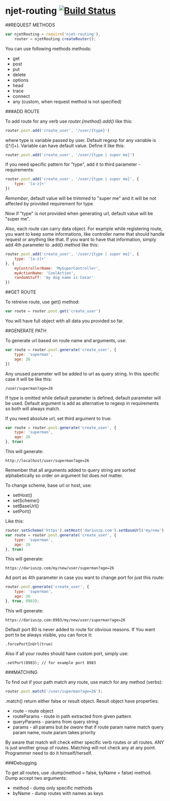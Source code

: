 njet-routing [![Build Status](https://travis-ci.org/dariuszp/njet-routing.png?branch=master)](https://travis-ci.org/dariuszp/njet-routing)
===

##REQUEST METHODS

```JavaScript
var njetRouting = require('njet-routing'),
    router = njetRouting.createRouter();
```

You can use following methods methods:
- get
- post
- put
- delete
- options
- head
- trace
- connect
- any (custom, when request method is not specified)

###ADD ROUTE

To add route for any verb use *router.{method}.add()* like this:

```JavaScript
router.post.add('create_user', '/user/{type}')
```

where type is variable passed by user. Default regexp for any variable is ([^/]+).
Variable can have default value. Define it like this:

```JavaScript
router.post.add('create_user', '/user/{type | super me}')
```

If you need specific pattern for "type", add it to third parameter - requirements:
```JavaScript
router.post.add('create_user', '/user/{type | super me}', {
    type: '[a-z]+'
})
```

*Remember*, default value will be trimmed to "super me" and it will be not affected by provided requirement for type.

Now if "type" is not provided when generating url, default value will be "super me".

Also, each route can carry data object. For example while registering route, you want to keep some informations,
like controller name that should handle request or anything like that. If you want to have that information,
simply add 4th parameter to .add() method like this:

```JavaScript
router.post.add('create_user', '/user/{type | super me}', {
    type: '[a-z]+'
}, {
    myControllerName: 'MySuperController',
    myActionName: 'CoolAction',
    randomStuff: 'my dog name is Cesar'
})
```

##GET ROUTE

To retreive route, use get() method:

```JavaScript
var route = router.post.get('create_user')
```

You will have full object with all data you provided so far.

##GENERATE PATH

To generate url based on route name and arguments, use:

```JavaScript
var route = router.post.generate('create_user', {
    type: 'superman',
    age: 26
})
```

Any unused parameter will be added to url as query string. In this specific case it will be like this:

```
/user/superman?age=26
```

If type is omitted while default parameter is defined, default parameter will be used.
Default argument is add as alternative to regexp in requirements so both will always match.

If you need absolute url, set third argument to true:
```JavaScript
var route = router.post.generate('create_user', {
    type: 'superman',
    age: 26
}, true)
```

This will generate:
```
http://localhost/user/superman?age=26
```

Remember that all arguments added to query string are sorted alphabetically so order on argument list does not matter.

To change scheme, base url or host, use:
- setHost()
- setScheme()
- setBaseUrl()
- setPort()

Like this:
```JavaScript
router.setScheme('https').setHost('dariuszp.com').setBaseUrl('my/new');
var route = router.post.generate('create_user', {
    type: 'superman',
    age: 26
}, true)
```

This will generate:
```
https://dariuszp.com/my/new/user/superman?age=26
```

Ad port as 4th parameter in case you want to change port for just this route:

```JavaScript
router.post.generate('create_user', {
    type: 'superman',
    age: 26
}, true, 8983);
```

This will generate:
```
https://dariuszp.com:8983/my/new/user/superman?age=26
```

Default port 80 is never added to route for obvious reasons. If You want port to be always visible, you can force it:
```
.forcePortInUrl(true)
```

Also if all your routes should have custom port, simply use:
```
.setPort(8983); // for example port 8983
```

###MATCHING

To find out if your path match any route, use match for any method (verbs):

```JavaScript
router.post.match('/user/superman?age=26');
```

.match() return either false or result object. Result object have properties:
- route - route object
- routeParams - route in path extracted from given pattern
- queryParams - params from query string
- params - all params but *be aware* that if route param name match query param name, route param takes priority

By aware that match will check either specific verb routes or all routes. ANY is just another group of routes.
Matching will not check any at any point. Programmer need to do it himself/herself.

###Debugging

To get all routes, use .dump(method = false, byName = false) method. Dump accept two arguments:
- method - dump only specific methods
- byName - dump routes with names as keys